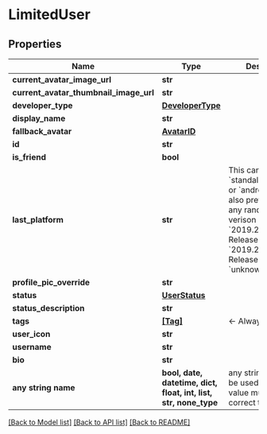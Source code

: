 # LimitedUser


## Properties
Name | Type | Description | Notes
------------ | ------------- | ------------- | -------------
**current_avatar_image_url** | **str** |  | 
**current_avatar_thumbnail_image_url** | **str** |  | 
**developer_type** | [**DeveloperType**](DeveloperType.md) |  | 
**display_name** | **str** |  | 
**fallback_avatar** | [**AvatarID**](AvatarID.md) |  | 
**id** | **str** |  | 
**is_friend** | **bool** |  | 
**last_platform** | **str** | This can be &#x60;standalonewindows&#x60; or &#x60;android&#x60;, but can also pretty much be any random Unity verison such as &#x60;2019.2.4-801-Release&#x60; or &#x60;2019.2.2-772-Release&#x60; or even &#x60;unknownplatform&#x60;. | 
**profile_pic_override** | **str** |  | 
**status** | [**UserStatus**](UserStatus.md) |  | 
**status_description** | **str** |  | 
**tags** | [**[Tag]**](Tag.md) | &lt;- Always empty. | 
**user_icon** | **str** |  | 
**username** | **str** |  | 
**bio** | **str** |  | [optional] 
**any string name** | **bool, date, datetime, dict, float, int, list, str, none_type** | any string name can be used but the value must be the correct type | [optional]

[[Back to Model list]](../README.md#documentation-for-models) [[Back to API list]](../README.md#documentation-for-api-endpoints) [[Back to README]](../README.md)


